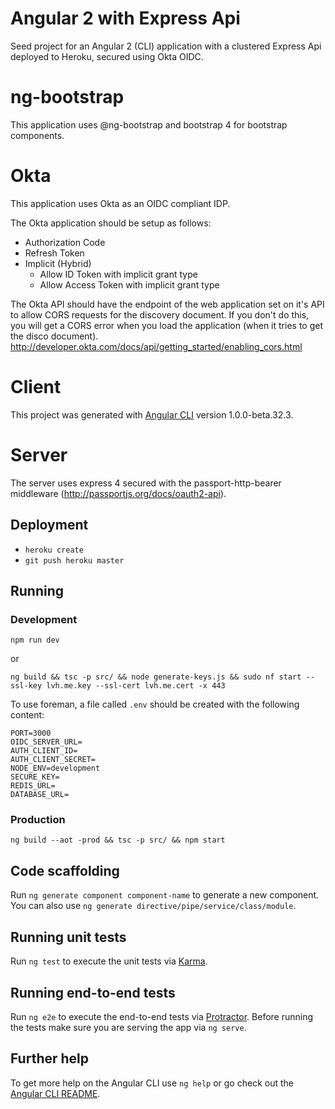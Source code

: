 # Angular 2 with Express Api

Seed project for an Angular 2 (CLI) application with a clustered Express Api deployed to Heroku, secured using Okta OIDC.

# ng-bootstrap

This application uses @ng-bootstrap and bootstrap 4 for bootstrap components.

# Okta

This application uses Okta as an OIDC compliant IDP.

The Okta application should be setup as follows:

* Authorization Code
* Refresh Token
* Implicit (Hybrid)
    * Allow ID Token with implicit grant type
    * Allow Access Token with implicit grant type

The Okta API should have the endpoint of the web application set on it's API to allow CORS requests for the discovery document. If you don't do this, you will get a CORS error when you load the application (when it tries to get the disco document). http://developer.okta.com/docs/api/getting_started/enabling_cors.html

# Client

This project was generated with [Angular CLI](https://github.com/angular/angular-cli) version 1.0.0-beta.32.3.

# Server

The server uses express 4 secured with the passport-http-bearer middleware (http://passportjs.org/docs/oauth2-api).

## Deployment

* `heroku create`
* `git push heroku master`

## Running
### Development

`npm run dev`

or

`ng build && tsc -p src/ && node generate-keys.js && sudo nf start --ssl-key lvh.me.key --ssl-cert lvh.me.cert -x 443`

To use foreman, a file called `.env` should be created with the following content:

```
PORT=3000
OIDC_SERVER_URL=
AUTH_CLIENT_ID=
AUTH_CLIENT_SECRET=
NODE_ENV=development
SECURE_KEY=
REDIS_URL=
DATABASE_URL=
```

### Production

`ng build --aot -prod && tsc -p src/ && npm start`

## Code scaffolding

Run `ng generate component component-name` to generate a new component. You can also use `ng generate directive/pipe/service/class/module`.

## Running unit tests

Run `ng test` to execute the unit tests via [Karma](https://karma-runner.github.io).

## Running end-to-end tests

Run `ng e2e` to execute the end-to-end tests via [Protractor](http://www.protractortest.org/).
Before running the tests make sure you are serving the app via `ng serve`.

## Further help

To get more help on the Angular CLI use `ng help` or go check out the [Angular CLI README](https://github.com/angular/angular-cli/blob/master/README.md).
